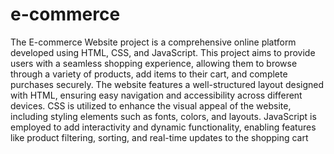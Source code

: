 # e-commerce
The E-commerce Website project is a comprehensive online platform developed using HTML, CSS, and JavaScript. This project aims to provide users with a seamless shopping experience, allowing them to browse through a variety of products, add items to their cart, and complete purchases securely. The website features a well-structured layout designed with HTML, ensuring easy navigation and accessibility across different devices. CSS is utilized to enhance the visual appeal of the website, including styling elements such as fonts, colors, and layouts. JavaScript is employed to add interactivity and dynamic functionality, enabling features like product filtering, sorting, and real-time updates to the shopping cart
